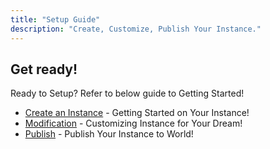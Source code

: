 ```yaml
---
title: "Setup Guide"
description: "Create, Customize, Publish Your Instance."
---
```


## Get ready!

Ready to Setup? Refer to below guide to Getting Started!

- [Create an Instance](/docs/setup-guide/create-an-instance) - Getting Started on Your Instance!
- [Modification](/docs/setup-guide/modification) - Customizing Instance for Your Dream!
- [Publish](/docs/setup-guide/publish) - Publish Your Instance to World!